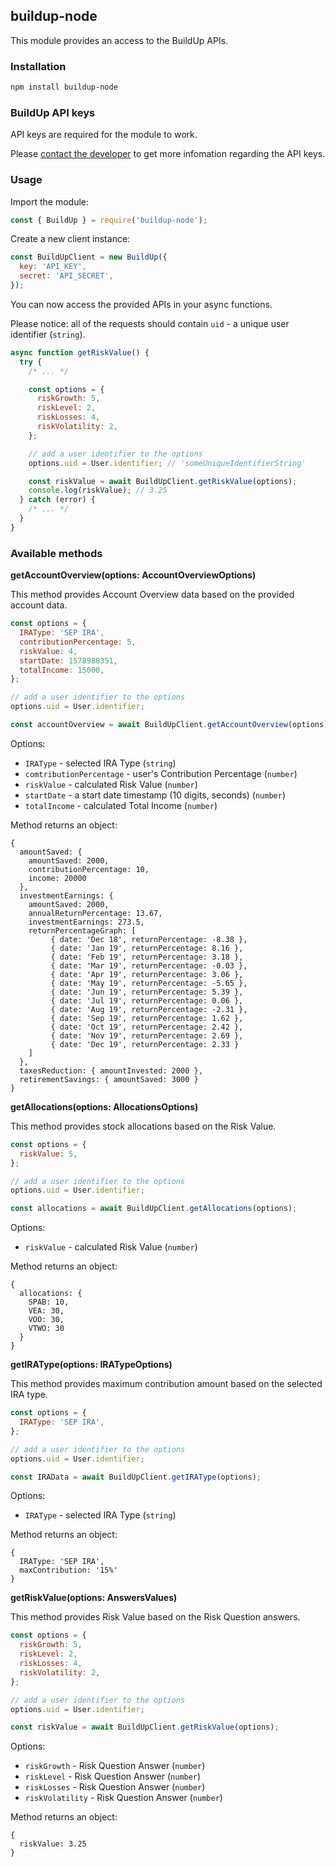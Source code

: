 ## buildup-node

This module provides an access to the BuildUp APIs.

### Installation

```bash
npm install buildup-node
```

### BuildUp API keys

API keys are required for the module to work.

Please [contact the developer](https://github.com/peterdee) to get more infomation regarding the API keys.

### Usage

Import the module:

```javascript
const { BuildUp } = require('buildup-node');
```

Create a new client instance:

```javascript
const BuildUpClient = new BuildUp({
  key: 'API_KEY',
  secret: 'API_SECRET',
});
```

You can now access the provided APIs in your async functions.

Please notice: all of the requests should contain `uid` - a unique user identifier (`string`).

```javascript
async function getRiskValue() {
  try {
    /* ... */

    const options = {
      riskGrowth: 5,
      riskLevel: 2,
      riskLosses: 4,
      riskVolatility: 2,
    };

    // add a user identifier to the options
    options.uid = User.identifier; // 'someUniqueIdentifierString'

    const riskValue = await BuildUpClient.getRiskValue(options);
    console.log(riskValue); // 3.25
  } catch (error) {
    /* ... */
  }
}
```

### Available methods

**getAccountOverview(options: AccountOverviewOptions)**

This method provides Account Overview data based on the provided account data.

```javascript
const options = { 
  IRAType: 'SEP IRA',
  contributionPercentage: 5,
  riskValue: 4,
  startDate: 1578988351,
  totalIncome: 15000,
};

// add a user identifier to the options
options.uid = User.identifier;

const accountOverview = await BuildUpClient.getAccountOverview(options);
```

Options:

- `IRAType` - selected IRA Type (`string`)
- `comtributionPercentage` - user's Contribution Percentage (`number`)
- `riskValue` - calculated Risk Value (`number`)
- `startDate` - a start date timestamp (10 digits, seconds) (`number`)
- `totalIncome` - calculated Total Income (`number`)

Method returns an object:
```
{
  amountSaved: {
    amountSaved: 2000,
    contributionPercentage: 10,
    income: 20000
  },
  investmentEarnings: {
    amountSaved: 2000,
    annualReturnPercentage: 13.67,
    investmentEarnings: 273.5,
    returnPercentageGraph: [
         { date: 'Dec 18', returnPercentage: -8.38 },
         { date: 'Jan 19', returnPercentage: 8.16 },
         { date: 'Feb 19', returnPercentage: 3.18 },
         { date: 'Mar 19', returnPercentage: -0.03 },
         { date: 'Apr 19', returnPercentage: 3.06 },
         { date: 'May 19', returnPercentage: -5.65 },
         { date: 'Jun 19', returnPercentage: 5.39 },
         { date: 'Jul 19', returnPercentage: 0.06 },
         { date: 'Aug 19', returnPercentage: -2.31 },
         { date: 'Sep 19', returnPercentage: 1.62 },
         { date: 'Oct 19', returnPercentage: 2.42 },
         { date: 'Nov 19', returnPercentage: 2.69 },
         { date: 'Dec 19', returnPercentage: 2.33 }
    ]
  },
  taxesReduction: { amountInvested: 2000 },
  retirementSavings: { amountSaved: 3000 }
}
```

**getAllocations(options: AllocationsOptions)**

This method provides stock allocations based on the Risk Value.

```javascript
const options = {
  riskValue: 5,
};

// add a user identifier to the options
options.uid = User.identifier;

const allocations = await BuildUpClient.getAllocations(options);
```

Options:

- `riskValue` - calculated Risk Value (`number`)

Method returns an object:
```
{
  allocations: {
    SPAB: 10,
    VEA: 30,
    VOO: 30,
    VTWO: 30
  }
}
```

**getIRAType(options: IRATypeOptions)**

This method provides maximum contribution amount based on the selected IRA type.

```javascript
const options = {
  IRAType: 'SEP IRA',
};

// add a user identifier to the options
options.uid = User.identifier;

const IRAData = await BuildUpClient.getIRAType(options);
```

Options:

- `IRAType` - selected IRA Type (`string`)

Method returns an object:
```
{
  IRAType: 'SEP IRA',
  maxContribution: '15%'
}
```

**getRiskValue(options: AnswersValues)**

This method provides Risk Value based on the Risk Question answers.

```javascript
const options = {
  riskGrowth: 5,
  riskLevel: 2,
  riskLosses: 4,
  riskVolatility: 2,
};

// add a user identifier to the options
options.uid = User.identifier;

const riskValue = await BuildUpClient.getRiskValue(options);
```

Options:

- `riskGrowth` - Risk Question Answer (`number`)
- `riskLevel` - Risk Question Answer (`number`)
- `riskLosses` - Risk Question Answer (`number`)
- `riskVolatility` - Risk Question Answer (`number`)

Method returns an object:
```
{
  riskValue: 3.25
}
```
